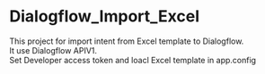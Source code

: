 # Dialogflow_Import_Excel

This project for import intent from Excel template to Dialogflow.<br>
It use Dialogflow APIV1.<br>
Set Developer access token and loacl Excel template in app.config<br>
